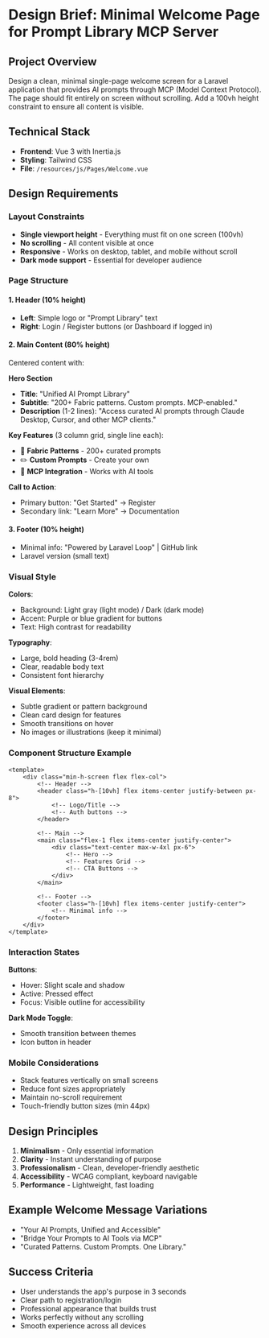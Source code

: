# Design Brief: Minimal Welcome Page for Prompt Library MCP Server

## Project Overview
Design a clean, minimal single-page welcome screen for a Laravel application that provides AI prompts through MCP (Model Context Protocol). The page should fit entirely on screen without scrolling. Add a 100vh height constraint to ensure all content is visible.

## Technical Stack
- **Frontend**: Vue 3 with Inertia.js  
- **Styling**: Tailwind CSS
- **File**: `/resources/js/Pages/Welcome.vue`

## Design Requirements

### Layout Constraints
- **Single viewport height** - Everything must fit on one screen (100vh)
- **No scrolling** - All content visible at once
- **Responsive** - Works on desktop, tablet, and mobile without scroll
- **Dark mode support** - Essential for developer audience

### Page Structure

#### 1. Header (10% height)
- **Left**: Simple logo or "Prompt Library" text
- **Right**: Login / Register buttons (or Dashboard if logged in)

#### 2. Main Content (80% height)
Centered content with:

**Hero Section**
- **Title**: "Unified AI Prompt Library"
- **Subtitle**: "200+ Fabric patterns. Custom prompts. MCP-enabled."
- **Description** (1-2 lines): "Access curated AI prompts through Claude Desktop, Cursor, and other MCP clients."

**Key Features** (3 column grid, single line each):
- 🔧 **Fabric Patterns** - 200+ curated prompts
- ✏️ **Custom Prompts** - Create your own
- 🔌 **MCP Integration** - Works with AI tools

**Call to Action**:
- Primary button: "Get Started" → Register
- Secondary link: "Learn More" → Documentation

#### 3. Footer (10% height)
- Minimal info: "Powered by Laravel Loop" | GitHub link
- Laravel version (small text)

### Visual Style

**Colors**:
- Background: Light gray (light mode) / Dark (dark mode)
- Accent: Purple or blue gradient for buttons
- Text: High contrast for readability

**Typography**:
- Large, bold heading (3-4rem)
- Clear, readable body text
- Consistent font hierarchy

**Visual Elements**:
- Subtle gradient or pattern background
- Clean card design for features
- Smooth transitions on hover
- No images or illustrations (keep it minimal)

### Component Structure Example

```vue
<template>
    <div class="min-h-screen flex flex-col">
        <!-- Header -->
        <header class="h-[10vh] flex items-center justify-between px-8">
            <!-- Logo/Title -->
            <!-- Auth buttons -->
        </header>

        <!-- Main -->
        <main class="flex-1 flex items-center justify-center">
            <div class="text-center max-w-4xl px-6">
                <!-- Hero -->
                <!-- Features Grid -->
                <!-- CTA Buttons -->
            </div>
        </main>

        <!-- Footer -->
        <footer class="h-[10vh] flex items-center justify-center">
            <!-- Minimal info -->
        </footer>
    </div>
</template>
```

### Interaction States

**Buttons**:
- Hover: Slight scale and shadow
- Active: Pressed effect
- Focus: Visible outline for accessibility

**Dark Mode Toggle**:
- Smooth transition between themes
- Icon button in header

### Mobile Considerations
- Stack features vertically on small screens
- Reduce font sizes appropriately  
- Maintain no-scroll requirement
- Touch-friendly button sizes (min 44px)

## Design Principles
1. **Minimalism** - Only essential information
2. **Clarity** - Instant understanding of purpose
3. **Professionalism** - Clean, developer-friendly aesthetic
4. **Accessibility** - WCAG compliant, keyboard navigable
5. **Performance** - Lightweight, fast loading

## Example Welcome Message Variations
- "Your AI Prompts, Unified and Accessible"
- "Bridge Your Prompts to AI Tools via MCP"
- "Curated Patterns. Custom Prompts. One Library."

## Success Criteria
- User understands the app's purpose in 3 seconds
- Clear path to registration/login
- Professional appearance that builds trust
- Works perfectly without any scrolling
- Smooth experience across all devices

